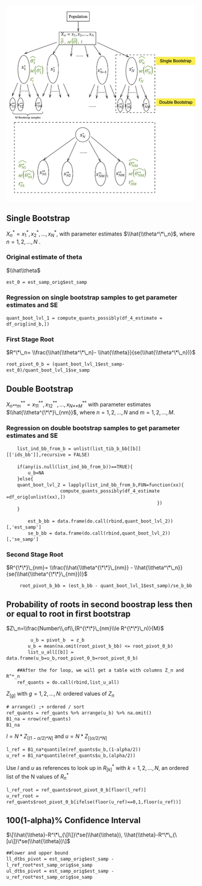 ![Diagram](double%20bootstrap%20diagram.png)

Single Bootstrap
----------------

*X*<sub>*n*</sub><sup>\*</sup> = *x*<sub>1</sub><sup>\*</sup>, *x*<sub>2</sub><sup>\*</sup>, ..., *x*<sub>*N*</sub><sup>\*</sup>,
with parameter estimates $\\hat{\\theta^\*\_n}$, where
*n* = 1, 2, ..., *N* .

### Original estimate of theta

$\\hat\\theta$

    est_0 = est_samp_orig$est_samp

### Regression on single bootstrap samples to get parameter estimates and SE

    quant_boot_lvl_1 = compute_quants_possibly(df_4_estimate = df_orig[ind_b,]) 

### First Stage Root

$R^\*\_n= \\frac{\\hat{\\theta^\*\_n}- \\hat{\\theta}}{se(\\hat{\\theta^\*\_n})}$

    root_pivot_0_b = (quant_boot_lvl_1$est_samp-est_0)/quant_boot_lvl_1$se_samp

Double Bootstrap
----------------

*X*<sub>*n**m*</sub><sup>\*\*</sup> = *x*<sub>11</sub><sup>\*\*</sup>, *x*<sub>12</sub><sup>\*\*</sup>, ..., *x*<sub>*N**M*</sub><sup>\*\*</sup>
with parameter estimates $\\hat{\\theta^{\*\*}\_{nm}}$, where
*n* = 1, 2, ..., *N* and *m* = 1, 2, ..., *M*.

### Regression on double bootstrap samples to get parameter estimates and SE

        list_ind_bb_from_b = unlist(list_tib_b_bb[[b]][['ids_bb']],recursive = FALSE)
        
        if(any(is.null(list_ind_bb_from_b))==TRUE){
            u_b=NA
        }else{
        quant_boot_lvl_2 = lapply(list_ind_bb_from_b,FUN=function(xx){
                        compute_quants_possibly(df_4_estimate =df_orig[unlist(xx),])
                                                            })
        }
            
            est_b_bb = data.frame(do.call(rbind,quant_boot_lvl_2))[,'est_samp']
            se_b_bb = data.frame(do.call(rbind,quant_boot_lvl_2))[,'se_samp']

### Second Stage Root

$R^{\*\*}\_{nm}= \\frac{\\hat{\\theta^{\*\*}\_{nm}} - \\hat{\\theta^\*\_n}}{se(\\hat{\\theta^{\*\*}\_{nm}})}$

         root_pivot_b_bb = (est_b_bb - quant_boot_lvl_1$est_samp)/se_b_bb

Probability of roots in second boostrap less then or equal to root in first bootstrap
-------------------------------------------------------------------------------------

$Z\_n=\\frac{Number\\,of\\,(R^{\*\*}\_{nm}\\le R^{\*\*}\_n)}{M}$

             u_b = pivot_b  = z_b
            u_b = mean(na.omit(root_pivot_b_bb) <= root_pivot_0_b)
            list_u_all[[b]] = data.frame(u_b=u_b,root_pivot_0_b=root_pivot_0_b)
        
        ##After the for loop, we will get a table with columns Z_n and R^*_n
        ref_quants = do.call(rbind,list_u_all)

*Z*<sub>\[*g*\]</sub> with *g* = 1, 2, ..., *N*: ordered values of
*Z*<sub>*n*</sub>

    # arrange() ;+ ordered / sort 
    ref_quants = ref_quants %>% arrange(u_b) %>% na.omit()
    B1_na = nrow(ref_quants)
    B1_na

*l* = *N* \* *Z*<sub>\[(1 − *α*/2)\**N*\]</sub> and
*u* = *N* \* *Z*<sub>\[(*α*/2)\**N*\]</sub>

    l_ref = B1_na*quantile(ref_quants$u_b,(1-alpha/2))
    u_ref = B1_na*quantile(ref_quants$u_b,(alpha/2))

Use *l* and *u* as references to look up in
*R*<sub>\[*k*\]</sub><sup>\*</sup> with *k* = 1, 2, ..., *N*, an ordered
list of the N values of *R*<sub>*n*</sub><sup>\*</sup>

    l_ref_root = ref_quants$root_pivot_0_b[floor(l_ref)]
    u_ref_root = ref_quants$root_pivot_0_b[ifelse(floor(u_ref)==0,1,floor(u_ref))]

100(1-alpha)% Confidence Interval
---------------------------------

$\[\\hat{\\theta}-R^\*\_{\[l\]}\*se(\\hat{\\theta}), \\hat{\\theta}-R^\*\_{\[u\]}\*se(\\hat{\\theta})\]$

    ##lower and upper bound
    ll_dtbs_pivot = est_samp_orig$est_samp - l_ref_root*est_samp_orig$se_samp
    ul_dtbs_pivot = est_samp_orig$est_samp - u_ref_root*est_samp_orig$se_samp
